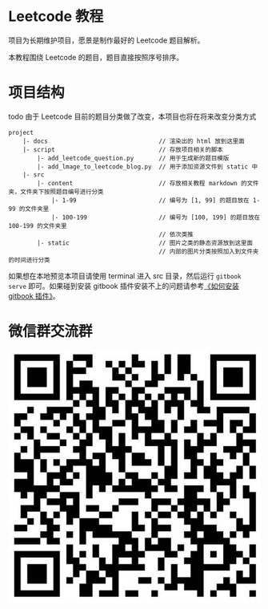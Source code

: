 # Leetcode 教程

项目为长期维护项目，愿景是制作最好的 Leetcode 题目解析。

本教程围绕 Leetcode 的题目，题目直接按照序号排序。

# 项目结构

todo 由于 Leetcode 目前的题目分类做了改变，本项目也将在将来改变分类方式

```
project
    |- docs                               // 渲染出的 html 放到这里面
    |- script                             // 存放项目相关的脚本
        |- add_leetcode_question.py       // 用于生成新的题目模版
        |- add_lmage_to_leetcode_blog.py  // 用于添加资源文件到 static 中
    |- src
        |- content                        // 存放相关教程 markdown 的文件夹，文件夹下按照题目编号进行分类
            |- 1-99                       // 编号为 [1, 99] 的题目放在 1-99 的文件夹里
            |- 100-199                    // 编号为 [100, 199] 的题目放在 100-199 的文件夹里
                                          // 依次类推
        |- static                         // 图片之类的静态资源放到这里面
                                          // 内部的图片分类按照加入到文件夹的时间进行分类                      
```

如果想在本地预览本项目请使用 terminal 进入 src 目录，然后运行 `gitbook serve` 即可。如果碰到安装 gitbook 插件安装不上的问题请参考[《如何安装 gitbook 插件》](https://zhixiangyuan.github.io/2020/02/10/%E5%A6%82%E4%BD%95%E5%AE%89%E8%A3%85-gitbook-%E6%8F%92%E4%BB%B6/)。

# 微信群交流群

![](/static/2020/February/1.jpeg)
